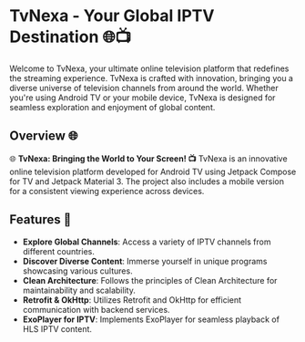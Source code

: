 # TvNexa - Your Global IPTV Destination 🌐📺

Welcome to TvNexa, your ultimate online television platform that redefines the streaming experience. TvNexa is crafted with innovation, bringing you a diverse universe of television channels from around the world. Whether you're using Android TV or your mobile device, TvNexa is designed for seamless exploration and enjoyment of global content.

## Overview 🌐

🌐 **TvNexa: Bringing the World to Your Screen! 📺** TvNexa is an innovative online television platform developed for Android TV using Jetpack Compose for TV and Jetpack Material 3. The project also includes a mobile version for a consistent viewing experience across devices.

## Features 🚀

- **Explore Global Channels**: Access a variety of IPTV channels from different countries.
- **Discover Diverse Content**: Immerse yourself in unique programs showcasing various cultures.
- **Clean Architecture**: Follows the principles of Clean Architecture for maintainability and scalability.
- **Retrofit & OkHttp**: Utilizes Retrofit and OkHttp for efficient communication with backend services.
- **ExoPlayer for IPTV**: Implements ExoPlayer for seamless playback of HLS IPTV content.
